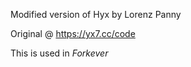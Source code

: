 Modified version of Hyx by Lorenz Panny

Original @ https://yx7.cc/code

This is used in *Forkever*
